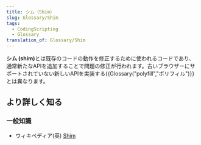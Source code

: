 ```yaml
---
title: シム（Shim）
slug: Glossary/Shim
tags:
  - CodingScripting
  - Glossary
translation_of: Glossary/Shim
---
```

<p><strong>シム (shim)</strong>とは既存のコードの動作を修正するために使われるコードであり、通常新たなAPIを追加することで問題の修正が行われます。古いブラウザーにサポートされていない新しいAPIを実装する{{Glossary("polyfill","ポリフィル")}}とは異なります。</p>

<h2 id="より詳しく知る">より詳しく知る</h2>

<h3 id="一般知識">一般知識</h3>

<ul>
 <li>ウィキペディア(英) <a href="https://en.wikipedia.org/wiki/Shim_(computing)">Shim</a></li>
</ul>
